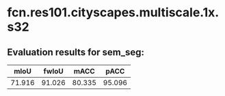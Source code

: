 # fcn.res101.cityscapes.multiscale.1x.s32  

## Evaluation results for sem_seg:  

|  mIoU  |  fwIoU  |  mACC  |  pACC  |  
|:------:|:-------:|:------:|:------:|  
| 71.916 | 91.026  | 80.335 | 95.096 |

